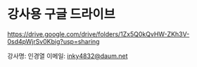 
# 강사용 구글 드라이브
https://drive.google.com/drive/folders/1Zx5Q0kQvHW-ZKh3V-0sd4pWjrSv0Kbig?usp=sharing

강사명: 인경열
이메일: inky4832@daum.net

